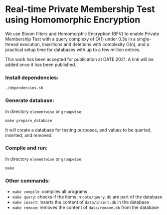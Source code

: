 # Real-time Private Membership Test using Homomorphic Encryption

We use Bloom filters and Homomorphic Encryption (BFV) to enable Private Membership Test with a query complexy of O(1) under 0.3s in a single-thread execution, insertions and deletions with complexity O(n), and a practical setup time for databases with up to a few million entries.

This work has been accepted for publication at DATE 2021. A link will be added once it has been published.

### Install dependencies:
```
./dependencies.sh
```

### Generate database:
In directory <code>elementwise</code> or <code>groupwise</code>:
```
make prepare_database
```
It will create a database for testing purposes, and values to be queried, inserted, and removed.

### Compile and run:
In directory <code>elementwise</code> or <code>groupwise</code>:
```
make
```
### Other commands:

<ul>
<li><code>make compile</code>: compiles all programs</li>
<li><code>make query</code>: checks if the items in <code>data/query.db</code> are part of the database</li>
<li><code>make insert</code>: inserts the content of <code>data/insert.db</code> in the database</li>
<li><code>make remove</code>: removes the content of <code>data/remove.db</code> from the database</li>
</ul>
